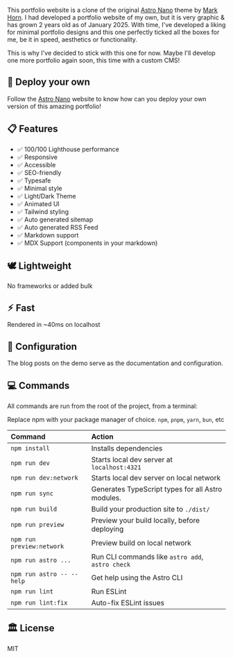 This portfolio website is a clone of the original [Astro Nano](https://github.com/markhorn-dev/astro-nano) theme by [Mark Horn](https://github.com/markhorn-dev). I had developed a portfolio website of my own, but it is very graphic & has grown 2 years old as of January 2025. With time, I've developed a liking for minimal portfolio designs and this one perfectly ticked all the boxes for me, be it in speed, aesthetics or functionality.

This is why I've decided to stick with this one for now. Maybe I'll develop one more portfolio again soon, this time with a custom CMS!

## 🚀 Deploy your own

Follow the [Astro Nano](https://astro-nano-demo.vercel.app/) website to know how can you deploy your own version of this amazing portfolio!

## 📋 Features

- ✅ 100/100 Lighthouse performance
- ✅ Responsive
- ✅ Accessible
- ✅ SEO-friendly
- ✅ Typesafe
- ✅ Minimal style
- ✅ Light/Dark Theme
- ✅ Animated UI
- ✅ Tailwind styling
- ✅ Auto generated sitemap
- ✅ Auto generated RSS Feed
- ✅ Markdown support
- ✅ MDX Support (components in your markdown)

<!-- ## 💯 Lighthouse score
![Astro Nano Lighthouse Score](_lighthouse.png) -->

## 🕊️ Lightweight
No frameworks or added bulk

## ⚡︎ Fast
Rendered in ~40ms on localhost

## 📄 Configuration

The blog posts on the demo serve as the documentation and configuration.

## 💻 Commands

All commands are run from the root of the project, from a terminal:

Replace npm with your package manager of choice. `npm`, `pnpm`, `yarn`, `bun`, etc

| Command                   | Action                                           |
| :------------------------ | :----------------------------------------------- |
| `npm install`             | Installs dependencies                            |
| `npm run dev`             | Starts local dev server at `localhost:4321`      |
| `npm run dev:network`     | Starts local dev server on local network         |
| `npm run sync`            | Generates TypeScript types for all Astro modules.|
| `npm run build`           | Build your production site to `./dist/`          |
| `npm run preview`         | Preview your build locally, before deploying     |
| `npm run preview:network` | Preview build on local network                   |
| `npm run astro ...`       | Run CLI commands like `astro add`, `astro check` |
| `npm run astro -- --help` | Get help using the Astro CLI                     |
| `npm run lint`            | Run ESLint                                       |
| `npm run lint:fix`        | Auto-fix ESLint issues                           |

## 🏛️ License

MIT
